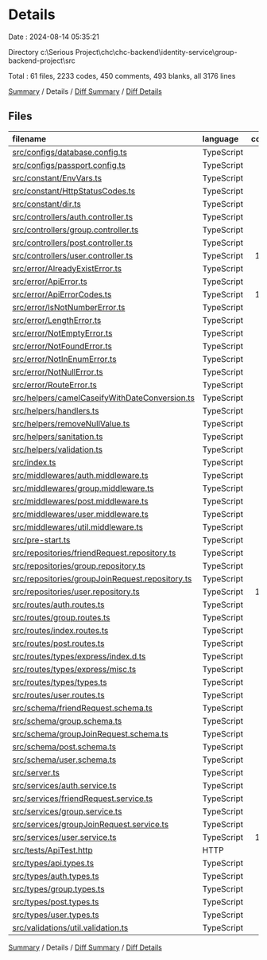 # Details

Date : 2024-08-14 05:35:21

Directory c:\\Serious Project\\chc\\chc-backend\\identity-service\\group-backend-project\\src

Total : 61 files,  2233 codes, 450 comments, 493 blanks, all 3176 lines

[Summary](results.md) / Details / [Diff Summary](diff.md) / [Diff Details](diff-details.md)

## Files
| filename | language | code | comment | blank | total |
| :--- | :--- | ---: | ---: | ---: | ---: |
| [src/configs/database.config.ts](/src/configs/database.config.ts) | TypeScript | 29 | 0 | 6 | 35 |
| [src/configs/passport.config.ts](/src/configs/passport.config.ts) | TypeScript | 35 | 0 | 5 | 40 |
| [src/constant/EnvVars.ts](/src/constant/EnvVars.ts) | TypeScript | 25 | 5 | 2 | 32 |
| [src/constant/HttpStatusCodes.ts](/src/constant/HttpStatusCodes.ts) | TypeScript | 64 | 259 | 64 | 387 |
| [src/constant/dir.ts](/src/constant/dir.ts) | TypeScript | 2 | 0 | 2 | 4 |
| [src/controllers/auth.controller.ts](/src/controllers/auth.controller.ts) | TypeScript | 21 | 0 | 6 | 27 |
| [src/controllers/group.controller.ts](/src/controllers/group.controller.ts) | TypeScript | 77 | 0 | 9 | 86 |
| [src/controllers/post.controller.ts](/src/controllers/post.controller.ts) | TypeScript | 0 | 0 | 1 | 1 |
| [src/controllers/user.controller.ts](/src/controllers/user.controller.ts) | TypeScript | 138 | 0 | 24 | 162 |
| [src/error/AlreadyExistError.ts](/src/error/AlreadyExistError.ts) | TypeScript | 12 | 3 | 5 | 20 |
| [src/error/ApiError.ts](/src/error/ApiError.ts) | TypeScript | 8 | 3 | 3 | 14 |
| [src/error/ApiErrorCodes.ts](/src/error/ApiErrorCodes.ts) | TypeScript | 103 | 5 | 27 | 135 |
| [src/error/IsNotNumberError.ts](/src/error/IsNotNumberError.ts) | TypeScript | 12 | 3 | 3 | 18 |
| [src/error/LengthError.ts](/src/error/LengthError.ts) | TypeScript | 32 | 3 | 4 | 39 |
| [src/error/NotEmptyError.ts](/src/error/NotEmptyError.ts) | TypeScript | 12 | 15 | 7 | 34 |
| [src/error/NotFoundError.ts](/src/error/NotFoundError.ts) | TypeScript | 12 | 3 | 4 | 19 |
| [src/error/NotInEnumError.ts](/src/error/NotInEnumError.ts) | TypeScript | 13 | 0 | 4 | 17 |
| [src/error/NotNullError.ts](/src/error/NotNullError.ts) | TypeScript | 12 | 3 | 4 | 19 |
| [src/error/RouteError.ts](/src/error/RouteError.ts) | TypeScript | 9 | 4 | 5 | 18 |
| [src/helpers/camelCaseifyWithDateConversion.ts](/src/helpers/camelCaseifyWithDateConversion.ts) | TypeScript | 53 | 17 | 12 | 82 |
| [src/helpers/handlers.ts](/src/helpers/handlers.ts) | TypeScript | 10 | 0 | 2 | 12 |
| [src/helpers/removeNullValue.ts](/src/helpers/removeNullValue.ts) | TypeScript | 16 | 9 | 6 | 31 |
| [src/helpers/sanitation.ts](/src/helpers/sanitation.ts) | TypeScript | 0 | 1 | 1 | 2 |
| [src/helpers/validation.ts](/src/helpers/validation.ts) | TypeScript | 68 | 43 | 18 | 129 |
| [src/index.ts](/src/index.ts) | TypeScript | 6 | 2 | 3 | 11 |
| [src/middlewares/auth.middleware.ts](/src/middlewares/auth.middleware.ts) | TypeScript | 48 | 1 | 9 | 58 |
| [src/middlewares/group.middleware.ts](/src/middlewares/group.middleware.ts) | TypeScript | 52 | 0 | 4 | 56 |
| [src/middlewares/post.middleware.ts](/src/middlewares/post.middleware.ts) | TypeScript | 0 | 0 | 1 | 1 |
| [src/middlewares/user.middleware.ts](/src/middlewares/user.middleware.ts) | TypeScript | 67 | 1 | 6 | 74 |
| [src/middlewares/util.middleware.ts](/src/middlewares/util.middleware.ts) | TypeScript | 10 | 0 | 2 | 12 |
| [src/pre-start.ts](/src/pre-start.ts) | TypeScript | 0 | 8 | 3 | 11 |
| [src/repositories/friendRequest.repository.ts](/src/repositories/friendRequest.repository.ts) | TypeScript | 63 | 0 | 7 | 70 |
| [src/repositories/group.repository.ts](/src/repositories/group.repository.ts) | TypeScript | 47 | 0 | 8 | 55 |
| [src/repositories/groupJoinRequest.repository.ts](/src/repositories/groupJoinRequest.repository.ts) | TypeScript | 79 | 0 | 5 | 84 |
| [src/repositories/user.repository.ts](/src/repositories/user.repository.ts) | TypeScript | 101 | 8 | 19 | 128 |
| [src/routes/auth.routes.ts](/src/routes/auth.routes.ts) | TypeScript | 28 | 0 | 7 | 35 |
| [src/routes/group.routes.ts](/src/routes/group.routes.ts) | TypeScript | 52 | 0 | 10 | 62 |
| [src/routes/index.routes.ts](/src/routes/index.routes.ts) | TypeScript | 11 | 0 | 4 | 15 |
| [src/routes/post.routes.ts](/src/routes/post.routes.ts) | TypeScript | 3 | 0 | 3 | 6 |
| [src/routes/types/express/index.d.ts](/src/routes/types/express/index.d.ts) | TypeScript | 6 | 1 | 5 | 12 |
| [src/routes/types/express/misc.ts](/src/routes/types/express/misc.ts) | TypeScript | 7 | 1 | 5 | 13 |
| [src/routes/types/types.ts](/src/routes/types/types.ts) | TypeScript | 9 | 1 | 5 | 15 |
| [src/routes/user.routes.ts](/src/routes/user.routes.ts) | TypeScript | 79 | 1 | 16 | 96 |
| [src/schema/friendRequest.schema.ts](/src/schema/friendRequest.schema.ts) | TypeScript | 36 | 4 | 6 | 46 |
| [src/schema/group.schema.ts](/src/schema/group.schema.ts) | TypeScript | 48 | 5 | 7 | 60 |
| [src/schema/groupJoinRequest.schema.ts](/src/schema/groupJoinRequest.schema.ts) | TypeScript | 36 | 3 | 5 | 44 |
| [src/schema/post.schema.ts](/src/schema/post.schema.ts) | TypeScript | 53 | 3 | 7 | 63 |
| [src/schema/user.schema.ts](/src/schema/user.schema.ts) | TypeScript | 65 | 6 | 8 | 79 |
| [src/server.ts](/src/server.ts) | TypeScript | 52 | 12 | 20 | 84 |
| [src/services/auth.service.ts](/src/services/auth.service.ts) | TypeScript | 55 | 0 | 10 | 65 |
| [src/services/friendRequest.service.ts](/src/services/friendRequest.service.ts) | TypeScript | 83 | 8 | 15 | 106 |
| [src/services/group.service.ts](/src/services/group.service.ts) | TypeScript | 88 | 3 | 16 | 107 |
| [src/services/groupJoinRequest.service.ts](/src/services/groupJoinRequest.service.ts) | TypeScript | 86 | 5 | 14 | 105 |
| [src/services/user.service.ts](/src/services/user.service.ts) | TypeScript | 126 | 0 | 19 | 145 |
| [src/tests/ApiTest.http](/src/tests/ApiTest.http) | HTTP | 6 | 1 | 1 | 8 |
| [src/types/api.types.ts](/src/types/api.types.ts) | TypeScript | 12 | 0 | 3 | 15 |
| [src/types/auth.types.ts](/src/types/auth.types.ts) | TypeScript | 11 | 0 | 2 | 13 |
| [src/types/group.types.ts](/src/types/group.types.ts) | TypeScript | 21 | 0 | 6 | 27 |
| [src/types/post.types.ts](/src/types/post.types.ts) | TypeScript | 0 | 0 | 1 | 1 |
| [src/types/user.types.ts](/src/types/user.types.ts) | TypeScript | 24 | 0 | 6 | 30 |
| [src/validations/util.validation.ts](/src/validations/util.validation.ts) | TypeScript | 0 | 0 | 1 | 1 |

[Summary](results.md) / Details / [Diff Summary](diff.md) / [Diff Details](diff-details.md)